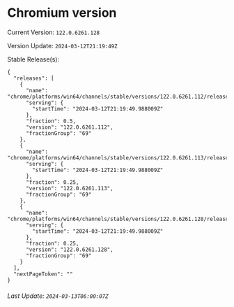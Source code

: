 # Chromium version

Current Version: `122.0.6261.128`

Version Update: `2024-03-12T21:19:49Z`

Stable Release(s):
```
{
  "releases": [
    {
      "name": "chrome/platforms/win64/channels/stable/versions/122.0.6261.112/releases/1710278389",
      "serving": {
        "startTime": "2024-03-12T21:19:49.988009Z"
      },
      "fraction": 0.5,
      "version": "122.0.6261.112",
      "fractionGroup": "69"
    },
    {
      "name": "chrome/platforms/win64/channels/stable/versions/122.0.6261.113/releases/1710278389",
      "serving": {
        "startTime": "2024-03-12T21:19:49.988009Z"
      },
      "fraction": 0.25,
      "version": "122.0.6261.113",
      "fractionGroup": "69"
    },
    {
      "name": "chrome/platforms/win64/channels/stable/versions/122.0.6261.128/releases/1710278389",
      "serving": {
        "startTime": "2024-03-12T21:19:49.988009Z"
      },
      "fraction": 0.25,
      "version": "122.0.6261.128",
      "fractionGroup": "69"
    }
  ],
  "nextPageToken": ""
}
```

###### Last Update: `2024-03-13T06:00:07Z`
        